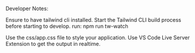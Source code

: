 Developer Notes:

Ensure to have tailwind cli installed.
Start the Tailwind CLI build process before starting to develop.
run: npm run tw-watch

Use the css/app.css file to style your application.
Use VS Code Live Server Extension to get the output in realtime.